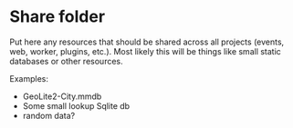 # Share folder

Put here any resources that should be shared across all projects (events, web, worker, plugins, etc.). Most likely this
will be things like small static databases or other resources.

Examples:

- GeoLite2-City.mmdb
- Some small lookup Sqlite db
- random data?

